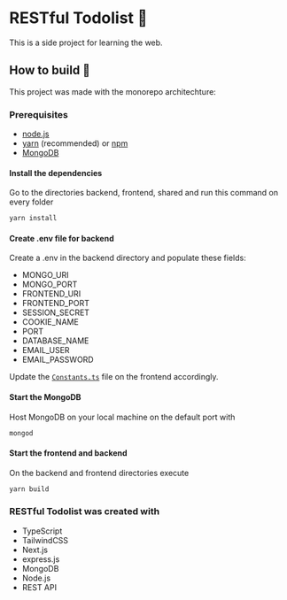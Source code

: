 # RESTful Todolist :tada:

This is a side project for learning the web.

## How to build :hammer:

This project was made with the monorepo architechture:

### Prerequisites

- [node.js](https://nodejs.org/en/)
- [yarn](https://yarnpkg.com/) (recommended) or [npm](https://www.npmjs.com/)
- [MongoDB](https://www.mongodb.com/)

#### Install the dependencies

Go to the directories backend, frontend, shared and run this command on every folder

```bash
yarn install
```

#### Create .env file for backend

Create a .env in the backend directory and populate these fields:

- MONGO_URI
- MONGO_PORT
- FRONTEND_URI
- FRONTEND_PORT
- SESSION_SECRET
- COOKIE_NAME
- PORT
- DATABASE_NAME
- EMAIL_USER
- EMAIL_PASSWORD

Update the [`Constants.ts`](frontend/src/utils/Constants.ts) file on the frontend accordingly.

#### Start the MongoDB

Host MongoDB on your local machine on the default port with

```bash
mongod
```

#### Start the frontend and backend

On the backend and frontend directories execute

```bash
yarn build
```

### RESTful Todolist was created with

- TypeScript
- TailwindCSS
- Next.js
- express.js
- MongoDB
- Node.js
- REST API
